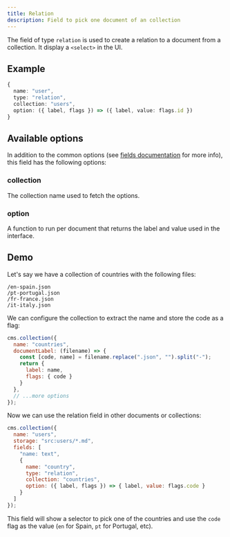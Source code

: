 ```yaml
---
title: Relation
description: Field to pick one document of an collection
---
```


The field of type `relation` is used to create a relation to a document from a collection. It display a `<select>` in the UI.

## Example

```ts
{
  name: "user",
  type: "relation",
  collection: "users",
  option: ({ label, flags }) => ({ label, value: flags.id })
}
```

## Available options

In addition to the common options (see
[fields documentation](./index.md#common-field-options) for more info), this
field has the following options:

### collection

The collection name used to fetch the options.

### option

A function to run per document that returns the label and value used in the interface.

## Demo

Let's say we have a collection of countries with the following files:

```
/en-spain.json
/pt-portugal.json
/fr-france.json
/it-italy.json
```

We can configure the collection to extract the name and store the code as a flag:

```js
cms.collection({
  name: "countries",
  documentLabel: (filename) => {
    const [code, name] = filename.replace(".json", "").split("-");
    return {
      label: name,
      flags: { code }
    }
  },
  // ...more options
});
```

Now we can use the relation field in other documents or collections:

```js
cms.collection({
  name: "users",
  storage: "src:users/*.md",
  fields: [
    "name: text",
    {
      name: "country",
      type: "relation",
      collection: "countries",
      option: ({ label, flags }) => { label, value: flags.code }
    }
  ]
});
```

This field will show a selector to pick one of the countries and use the `code`
flag as the value (`en` for Spain, `pt` for Portugal, etc).

